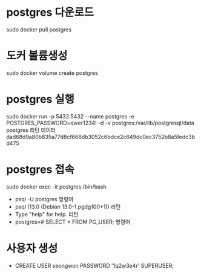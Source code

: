 # postgres 다운로드
sudo docker pull postgres

# 도커 볼륨생성
sudo docker volume create postgres

# postgres 실행
sudo docker run -p 5432:5432 --name postgres -e POSTGRES_PASSWORD=qwer1234! -d -v postgres:/var/lib/postgresql/data postgres
리턴 데이터
dad68d9a80b835a77d8cf668db3052c6bdce2c649dc0ec3752b8a5fedc3bd475

# postgres 접속
sudo docker exec -it postgres /bin/bash
- psql -U postgres 명령어
- psql (13.0 (Debian 13.0-1.pgdg100+1)) 리턴
- Type "help" for help. 리턴
- postgres=# SELECT * FROM PG_USER; 명령어

# 사용자 생성
  - CREATE USER seongwon PASSWORD '1q2w3e4r' SUPERUSER;
